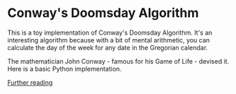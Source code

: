 # Conway's Doomsday Algorithm

This is a toy implementation of Conway's Doomsday Algorithm. It's an interesting algorithm because with a bit of mental arithmetic, you can calculate the day of the week for any date in the Gregorian calendar.

The mathematician John Conway - famous for his Game of Life - devised it. Here is a basic Python implementation.

[Further reading](https://en.wikipedia.org/wiki/Doomsday_rule)